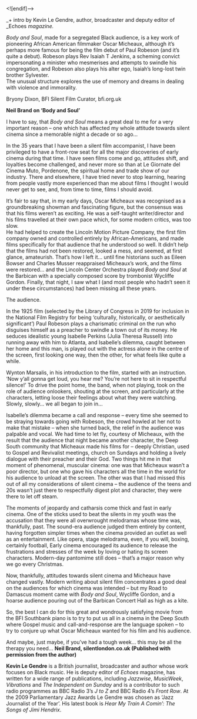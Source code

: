 
<![endif]-->

_+ intro by Kevin Le Gendre, author, broadcaster and deputy editor of  
_Echoes _magazine._

_Body and Soul_, made for a segregated Black audience, is a key work of pioneering African American filmmaker Oscar Micheaux, although it’s perhaps more famous for being the film debut of Paul Robeson (and it’s quite a debut). Robeson plays Rev Isaiah T Jenkins, a scheming convict impersonating a minister who mesmerises and attempts to swindle his congregation, and Robeson also plays his alter ego, Isaiah’s long-lost twin brother Sylvester.  
The unusual structure explores the use of memory and dreams in dealing with violence and immorality.

Bryony Dixon, BFI Silent Film Curator, bfi.org.uk

**Neil Brand on ‘Body and Soul’**

I have to say, that _Body and Soul_ means a great deal to me for a very important reason – one which has affected my whole attitude towards silent cinema since a memorable night a decade or so ago…

In the 35 years that I have been a silent film accompanist, I have been privileged to have a front-row seat for all the major discoveries of early cinema during that time. I have seen films come and go, attitudes shift, and loyalties become challenged, and never more so than at Le Giornate del Cinema Muto, Pordenone, the spiritual home and trade show of our industry. There and elsewhere, I have tried never to stop learning, hearing from people vastly more experienced than me about films I thought I would never get to see, and, from time to time, films I should avoid.

It’s fair to say that, in my early days, Oscar Micheaux was recognised as a groundbreaking showman and fascinating figure, but the consensus was that his films weren’t as exciting. He was a self-taught writer/director and his films travelled at their own pace which, for some modern critics, was too slow.  
He had helped to create the Lincoln Motion Picture Company, the first film company owned and controlled entirely by African-Americans, and made films specifically for that audience that he understood so well. It didn’t help that the films had not been restored, looked a mess, and seemed, at first glance, amateurish. That’s how I left it… until fine historians such as Eileen Bowser and Charles Musser reappraised Micheaux’s work, and the films were restored… and the Lincoln Center Orchestra played _Body and Soul_ at the Barbican with a specially composed score by trombonist Wycliffe Gordon. Finally, that night, I saw what I (and most people who hadn’t seen it under these circumstances) had been missing all these years.

The audience.

In the 1925 film (selected by the Library of Congress in 2019 for inclusion in the National Film Registry for being ‘culturally, historically, or aesthetically significant’) Paul Robeson plays a charismatic criminal on the run who disguises himself as a preacher to swindle a town out of its money. He seduces idealistic young Isabelle Perkins (Julia Theresa Russell) into running away with him to Atlanta, and Isabelle’s dilemma, caught between her home and this man, is played out with the actress alone in the centre of the screen, first looking one way, then the other, for what feels like quite a while.

Wynton Marsalis, in his introduction to the film, started with an instruction. ‘Now y’all gonna get loud, you hear me? You’re not here to sit in respectful silence!’ To drive the point home, the band, when not playing, took on the role of audience onlookers, shouting at the screen, and particularly at the characters, letting loose their feelings about what they were watching. Slowly, slowly… we all began to join in…

Isabelle’s dilemma became a call and response – every time she seemed to be straying towards going with Robeson, the crowd howled at her not to make that mistake – when she turned back, the relief in the audience was palpable and vocal. We had time to let fly, courtesy of Micheaux, with the result that the audience that night became another character, the Deep South community that Micheaux made his films for – deeply Christian, used to Gospel and Revivalist meetings, church on Sundays and holding a lively dialogue with their preacher and their God. Two things hit me in that moment of phenomenal, muscular cinema: one was that Micheaux wasn’t a poor director, but one who gave his characters all the time in the world for his audience to unload at the screen. The other was that I had missed this out of all my considerations of silent cinema – the audience of the teens and 20s wasn’t just there to respectfully digest plot and character, they were there to let off steam.

The moments of jeopardy and catharsis come thick and fast in early cinema. One of the sticks used to beat the silents in my youth was the accusation that they were all overwrought melodramas whose time was, thankfully, past. The sound-era audience judged them entirely by content, having forgotten simpler times when the cinema provided an outlet as well as an entertainment. Like opera, stage melodrama, even, if you will, boxing, certainly football, Early cinema encouraged its audience to release the frustrations and stresses of the week by loving or hating its screen characters. Modern-day pantomime still does – that’s a major reason why we go every Christmas.

Now, thankfully, attitudes towards silent cinema and Micheaux have changed vastly. Modern writing about silent film concentrates a good deal on the audiences for which cinema was intended – but my Road to Damascus moment came with _Body and Soul_, Wycliffe Gordon, and a hoarse audience pouring out of the Barbican Concert Hall as high as a kite.

So, the best I can do for this great and wondrously satisfying movie from the BFI Southbank piano is to try to put us all in a cinema in the Deep South where Gospel music and call-and-response are the language spoken – to try to conjure up what Oscar Micheaux wanted for his film and his audience.

And maybe, just maybe, if you’ve had a tough week… this may be all the therapy you need…
**Neil Brand, silentlondon.co.uk (Published with permission from the author)**<br>

**Kevin Le Gendre** is a British journalist, broadcaster and author whose work focuses on Black music. He is deputy editor of _Echoes_ magazine, has written for a wide range of publications, including _Jazzwise_, _MusicWeek_, _Vibrations_ and _The Independent on Sunday_ and is a contributor to such radio programmes as BBC Radio 3’s _J to Z_ and BBC Radio 4’s _Front Row_. At the 2009 Parliamentary Jazz Awards Le Gendre was chosen as ‘Jazz Journalist of the Year’. His latest book is _Hear My Train A Comin’: The Songs of Jimi Hendrix_.<br>
<!--stackedit_data:
eyJoaXN0b3J5IjpbMTY3ODU5MjI5OF19
-->